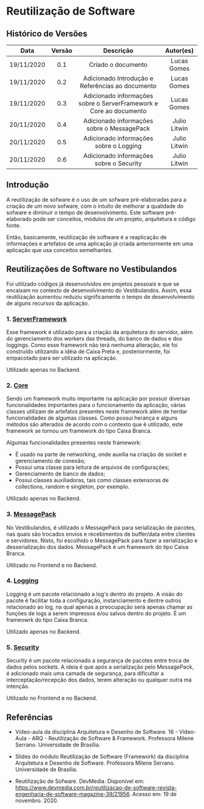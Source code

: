 # Reutilização de Software

## Histórico de Versões

|   Data   | Versão |           Descrição           |             Autor(es)              |
|:--------:|:------:|:-----------------------------:|:----------------------------------:|
| 19/11/2020 | 0.1 | Criado o documento | Lucas Gomes |
| 19/11/2020 | 0.2 | Adicionado Introdução e Referências ao documento | Lucas Gomes |
| 19/11/2020 | 0.3 | Adicionado informações sobre o ServerFramework e Core ao documento | Lucas Gomes |
| 20/11/2020 | 0.4 | Adicionado informações sobre o MessagePack | Julio Litwin |
| 20/11/2020 | 0.5 | Adicionado informações sobre o Logging | Julio Litwin |
| 20/11/2020 | 0.6 | Adicionado informações sobre o Security | Julio Litwin |

## Introdução
A reutilização de sofware é o uso de um sofware pré-elaboradas para a criação de um novo sofware, com o intuíto de melhorar a qualidade do sofware e diminuir o tempo de desenvolvimento. Este software pré-elaborado pode ser conceitos, módulos de um projeto, arquitetura e código fonte.  

Então, basicamente, reutilização de software é a reaplicação de informações e artefatos de uma aplicação já criada anteriormente em uma aplicação que usa conceitos semelhantes.

## Reutilizações de Software no Vestibulandos
Foi utilizado códigos já desenvolvidos em projetos pessoais e que se encaixam no contexto de desenvolvimento do Vestibulandos. Assim, essa reutilização aumentou reduziu significamente o tempo de desenvolvimento de alguns recursos da aplicação.

### 1. <a href="https://github.com/UnBArqDsw/2020.1_G4_Vestibulandos_Backend/tree/master/Libs/ServerFramework"> ServerFramework </a>

Esse framework é utilizado para a criação da arquitetura do servidor, além do gerenciamento dos workers das threads, do banco de dados e dos loggings. Como esse framework não terá nenhuma alteração, ele foi construído utilizando a idéia de Caixa Preta e, posteriormente, foi empacotado para ser utilizado na aplicação.

Utilizado apenas no Backend.

### 2. <a href="https://github.com/UnBArqDsw/2020.1_G4_Vestibulandos_Backend/tree/master/Libs/Core"> Core </a>

Sendo um framework muito importante na aplicação por possuir diversas funcionalidades importantes para o funcionamento da aplicação, várias classes utilizam de artefatos presentes neste framework além de herdar funcionalidades de algumas classes. Como possui herança e alguns métodos são alterados de acordo com o contexto que é utilizado, este framework se tornou um framework do tipo Caixa Branca. 

Algumas funcionalidades presentes neste framework:
- É usado na parte de networking, onde auxilia na criação de socket e gerenciamento de conexão;
- Possui uma classe para leitura de arquivos de configurações;
- Gerenciamento de banco de dados;
- Possui classes auxiliadoras, tais como classes extensoras de collections, random e singleton, por exemplo.

Utilizado apenas no Backend.

### 3. <a href="https://github.com/neuecc/MessagePack-CSharp"> MessagePack </a>

No Vestibulandos, é utilizado o MessagePack para serialização de pacotes, nas quais são trocados envios e recebimentos de buffer/data entre clientes e servidores. Nisto, foi escolhido o MessagePack para fazer a serialização e desserialização dos dados. MessagePack é um framework do tipo Caixa Branca.

Utilizado no Frontend e no Backend.

### 4. <a href="https://github.com/UnBArqDsw/2020.1_G4_Vestibulandos_Backend/tree/master/Libs/Logging"> Logging </a>

Logging é um pacote relacionado a log's dentro do projeto. A visão do pacote é facilitar toda a configuração, instanciamento e dentre outros relacionado ao log, na qual apenas a preocupação será apenas chamar as funções de logs a serem impressos e/ou salvos dentro do projeto. É um frameowrk do tipo Caixa Branca.

Utilizado apenas no Backend.

### 5. <a href="https://github.com/UnBArqDsw/2020.1_G4_Vestibulandos_Backend/tree/master/Libs/Security"> Security </a>

Security é um pacote relacionado a segurança de pacotes entre troca de dados pelos sockets. A ideia é que após a serialização pelo MessagePack, é adicionado mais uma camada de segurança, para dificultar a interceptação/recepção dos dados, terem alteração ou qualquer outra má intenção.

Utilizado no Frontend e no Backend.

## Referências
- Vídeo-aula da disciplina Arquitetura e Desenho de Software. 16 - Vídeo-Aula - ARQ - Reutilização de Software & Framework. Professora Milene Serrano. Universidade de Brasília.

- Slides do módulo Reutilização de Software (Framework) da disciplina Arquitetura e Desenho de Software. Professora Milene Serrano. Universidade de Brasília. 

- Reutilização de Sofware. DevMedia. Disponível em: https://www.devmedia.com.br/reutilizacao-de-software-revista-engenharia-de-software-magazine-39/21956. Acesso em: 19 de novembro. 2020.

